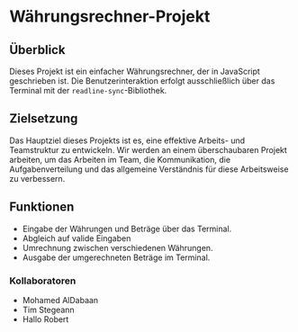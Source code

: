 # Währungsrechner-Projekt

## Überblick

Dieses Projekt ist ein einfacher Währungsrechner, der in JavaScript geschrieben ist. Die Benutzerinteraktion erfolgt ausschließlich über das Terminal mit der `readline-sync`-Bibliothek.

## Zielsetzung

Das Hauptziel dieses Projekts ist es, eine effektive Arbeits- und Teamstruktur zu entwickeln. Wir werden an einem überschaubaren Projekt arbeiten, um das Arbeiten im Team, die Kommunikation, die Aufgabenverteilung und das allgemeine Verständnis für diese Arbeitsweise zu verbessern.

## Funktionen

- Eingabe der Währungen und Beträge über das Terminal.
- Abgleich auf valide Eingaben
- Umrechnung zwischen verschiedenen Währungen.
- Ausgabe der umgerechneten Beträge im Terminal.

### Kollaboratoren

- Mohamed AlDabaan
- Tim Stegeann
- Hallo Robert
